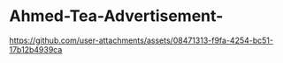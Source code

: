 # Ahmed-Tea-Advertisement-
https://github.com/user-attachments/assets/08471313-f9fa-4254-bc51-17b12b4939ca

